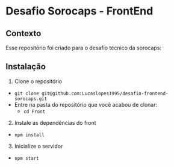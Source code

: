 # Desafio Sorocaps - FrontEnd


## Contexto
 
 Esse repositório foi criado para o desafio técnico da sorocaps:
 
## Instalação

1. Clone o repositório

- `git clone git@github.com:Lucaslopes1995/desafio-frontend-sorocaps.git`
- Entre na pasta do repositório que você acabou de clonar:
  - `cd Front`

2. Instale as dependências do front

- `npm install`

3. Inicialize o servidor

- `npm start`
